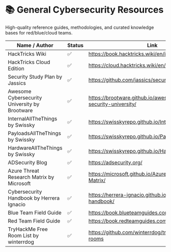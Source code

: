 # 📚 General Cybersecurity Resources

High-quality reference guides, methodologies, and curated knowledge bases for red/blue/cloud teams.

| Name / Author                              | Status | Link                                                               |
|-------------------------------------------|--------|--------------------------------------------------------------------|
| HackTricks Wiki                            | ✅     | https://book.hacktricks.wiki/en/index.html                         |
| HackTricks Cloud Edition                   | ✅     | https://cloud.hacktricks.wiki/en/index.html                        |
| Security Study Plan by Jassics           | ✅     | https://github.com/jassics/security-study-plan                     |
| Awesome Cybersecurity University by Brootware | ✅ | https://brootware.github.io/awesome-cyber-security-university/     |
| InternalAllTheThings by Swissky           | ✅     | https://swisskyrepo.github.io/InternalAllTheThings/                |
| PayloadsAllTheThings by Swissky           | ✅     | https://swisskyrepo.github.io/PayloadsAllTheThings/                |
| HardwareAllTheThings by Swissky            | ✅     | https://swisskyrepo.github.io/HardwareAllTheThings/                |
| ADSecurity Blog                            | ✅     | https://adsecurity.org/                                            |
| Azure Threat Research Matrix by Microsoft | ✅     | https://microsoft.github.io/Azure-Threat-Research-Matrix/          |
| Cybersecurity Handbook by Herrera Ignacio | ✅     | https://herrera-ignacio.github.io/cybersecurity-handbook/          |
| Blue Team Field Guide | ✅     | https://book.blueteamguides.com/         |
| Red Team Field Guide | ✅     | https://book.redteamguides.com/          |
| TryHackMe Free Room List by winterrdog | ✅     | https://github.com/winterrdog/tryhackme-free-rooms                    |

